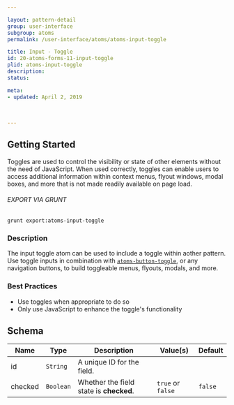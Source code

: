 ```yaml
---

layout: pattern-detail
group: user-interface
subgroup: atoms
permalink: /user-interface/atoms/atoms-input-toggle

title: Input - Toggle
id: 20-atoms-forms-11-input-toggle
plid: atoms-input-toggle
description: 
status: 

meta:
- updated: April 2, 2019
  
  
  
---
```



## Getting Started

Toggles are used to control the visibility or state of other elements without the need of JavaScript. When used correctly, toggles can enable users to access additional information within context menus, flyout windows, modal boxes, and more that is not made readily available on page load.

###### EXPORT VIA GRUNT

```
grunt export:atoms-input-toggle
```


### Description

The input toggle atom can be used to include a toggle within aother pattern. Use toggle inputs in combination with [`atoms-button-toggle`][atoms-button-toggle], or any navigation buttons, to build toggleable menus, flyouts, modals, and more.


### Best Practices

- Use toggles when appropriate to do so
- Only use JavaScript to enhance the toggle's functionality


## Schema

| Name        | Type      | Description                                           | Value(s)            | Default   |
|-------------|-----------|-------------------------------------------------------|---------------------|-----------|
| id          | `String`  | A unique ID for the field.                            |                     |           |
| checked     | `Boolean` | Whether the field state is **checked**.               | `true` or `false`   | `false`   |


[atoms-button-toggle]: /patterns/20-atoms-buttons-04-button-toggle/20-atoms-buttons-04-button-toggle.html
